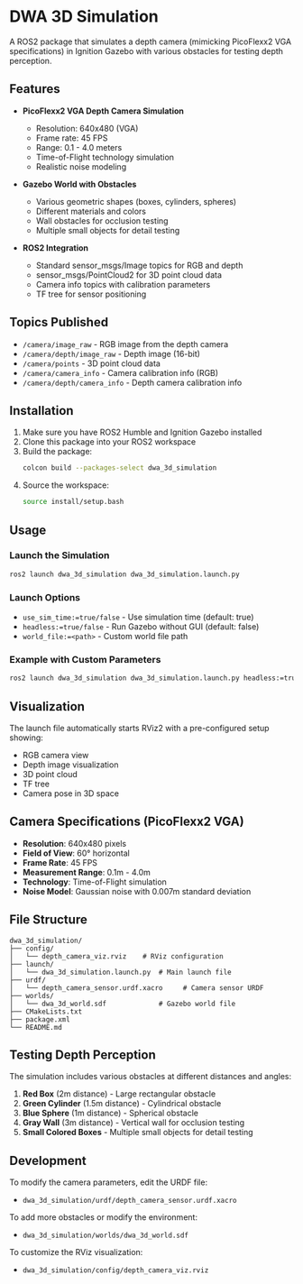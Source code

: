 # DWA 3D Simulation

A ROS2 package that simulates a depth camera (mimicking PicoFlexx2 VGA specifications) in Ignition Gazebo with various obstacles for testing depth perception.

## Features

- **PicoFlexx2 VGA Depth Camera Simulation**
  - Resolution: 640x480 (VGA)
  - Frame rate: 45 FPS
  - Range: 0.1 - 4.0 meters
  - Time-of-Flight technology simulation
  - Realistic noise modeling

- **Gazebo World with Obstacles**
  - Various geometric shapes (boxes, cylinders, spheres)
  - Different materials and colors
  - Wall obstacles for occlusion testing
  - Multiple small objects for detail testing

- **ROS2 Integration**
  - Standard sensor_msgs/Image topics for RGB and depth
  - sensor_msgs/PointCloud2 for 3D point cloud data
  - Camera info topics with calibration parameters
  - TF tree for sensor positioning

## Topics Published

- `/camera/image_raw` - RGB image from the depth camera
- `/camera/depth/image_raw` - Depth image (16-bit)
- `/camera/points` - 3D point cloud data
- `/camera/camera_info` - Camera calibration info (RGB)
- `/camera/depth/camera_info` - Depth camera calibration info

## Installation

1. Make sure you have ROS2 Humble and Ignition Gazebo installed
2. Clone this package into your ROS2 workspace
3. Build the package:
   ```bash
   colcon build --packages-select dwa_3d_simulation
   ```
4. Source the workspace:
   ```bash
   source install/setup.bash
   ```

## Usage

### Launch the Simulation

```bash
ros2 launch dwa_3d_simulation dwa_3d_simulation.launch.py
```

### Launch Options

- `use_sim_time:=true/false` - Use simulation time (default: true)
- `headless:=true/false` - Run Gazebo without GUI (default: false)
- `world_file:=<path>` - Custom world file path

### Example with Custom Parameters

```bash
ros2 launch dwa_3d_simulation dwa_3d_simulation.launch.py headless:=true use_sim_time:=true
```

## Visualization

The launch file automatically starts RViz2 with a pre-configured setup showing:
- RGB camera view
- Depth image visualization
- 3D point cloud
- TF tree
- Camera pose in 3D space

## Camera Specifications (PicoFlexx2 VGA)

- **Resolution**: 640x480 pixels
- **Field of View**: 60° horizontal
- **Frame Rate**: 45 FPS
- **Measurement Range**: 0.1m - 4.0m
- **Technology**: Time-of-Flight simulation
- **Noise Model**: Gaussian noise with 0.007m standard deviation

## File Structure

```
dwa_3d_simulation/
├── config/
│   └── depth_camera_viz.rviz    # RViz configuration
├── launch/
│   └── dwa_3d_simulation.launch.py  # Main launch file
├── urdf/
│   └── depth_camera_sensor.urdf.xacro     # Camera sensor URDF
├── worlds/
│   └── dwa_3d_world.sdf             # Gazebo world file
├── CMakeLists.txt
├── package.xml
└── README.md
```

## Testing Depth Perception

The simulation includes various obstacles at different distances and angles:

1. **Red Box** (2m distance) - Large rectangular obstacle
2. **Green Cylinder** (1.5m distance) - Cylindrical obstacle
3. **Blue Sphere** (1m distance) - Spherical obstacle
4. **Gray Wall** (3m distance) - Vertical wall for occlusion testing
5. **Small Colored Boxes** - Multiple small objects for detail testing

## Development

To modify the camera parameters, edit the URDF file:
- `dwa_3d_simulation/urdf/depth_camera_sensor.urdf.xacro`

To add more obstacles or modify the environment:
- `dwa_3d_simulation/worlds/dwa_3d_world.sdf`

To customize the RViz visualization:
- `dwa_3d_simulation/config/depth_camera_viz.rviz`